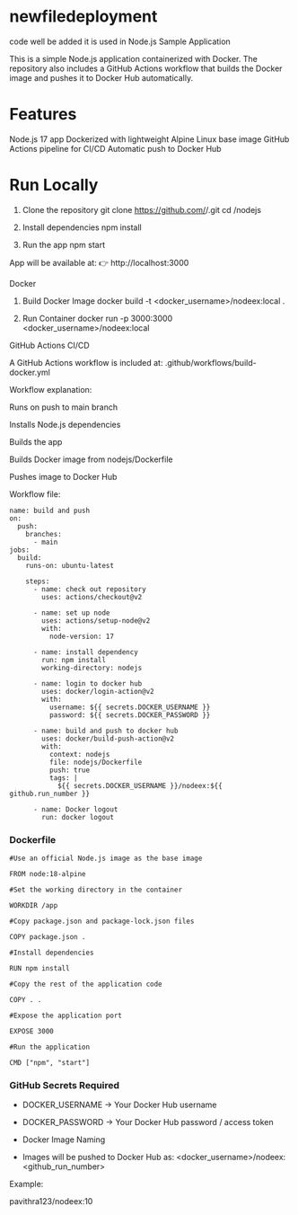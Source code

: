 # newfiledeployment
code well be added it is used in 
Node.js Sample Application 

This is a simple Node.js application containerized with Docker.
The repository also includes a GitHub Actions workflow that builds the Docker image and pushes it to Docker Hub automatically.

# Features

Node.js 17 app
Dockerized with lightweight Alpine Linux base image
GitHub Actions pipeline for CI/CD
Automatic push to Docker Hub
# Run Locally
1. Clone the repository
git clone https://github.com/<your-username>/<your-repo>.git
cd <your-repo>/nodejs

2. Install dependencies
npm install

3. Run the app
npm start


App will be available at:
👉 http://localhost:3000

Docker
1. Build Docker Image
docker build -t <docker_username>/nodeex:local .

2. Run Container
docker run -p 3000:3000 <docker_username>/nodeex:local

GitHub Actions CI/CD

A GitHub Actions workflow is included at:
.github/workflows/build-docker.yml

Workflow explanation:

Runs on push to main branch

Installs Node.js dependencies

Builds the app

Builds Docker image from nodejs/Dockerfile

Pushes image to Docker Hub

Workflow file:
```
name: build and push 
on:
  push:
    branches:
      - main
jobs:
  build:
    runs-on: ubuntu-latest

    steps:
      - name: check out repository
        uses: actions/checkout@v2

      - name: set up node
        uses: actions/setup-node@v2
        with:
          node-version: 17

      - name: install dependency
        run: npm install
        working-directory: nodejs

      - name: login to docker hub
        uses: docker/login-action@v2
        with:
          username: ${{ secrets.DOCKER_USERNAME }}
          password: ${{ secrets.DOCKER_PASSWORD }}

      - name: build and push to docker hub
        uses: docker/build-push-action@v2
        with:
          context: nodejs
          file: nodejs/Dockerfile
          push: true
          tags: |
            ${{ secrets.DOCKER_USERNAME }}/nodeex:${{ github.run_number }}

      - name: Docker logout
        run: docker logout
```

### Dockerfile
```
#Use an official Node.js image as the base image

FROM node:18-alpine 

#Set the working directory in the container

WORKDIR /app

#Copy package.json and package-lock.json files

COPY package.json .

#Install dependencies

RUN npm install

#Copy the rest of the application code

COPY . .

#Expose the application port

EXPOSE 3000

#Run the application

CMD ["npm", "start"]
```


### GitHub Secrets Required
* DOCKER_USERNAME → Your Docker Hub username 

* DOCKER_PASSWORD → Your Docker Hub password / access token 

* Docker Image Naming 

* Images will be pushed to Docker Hub as: <docker_username>/nodeex:<github_run_number> 

Example:

pavithra123/nodeex:10
